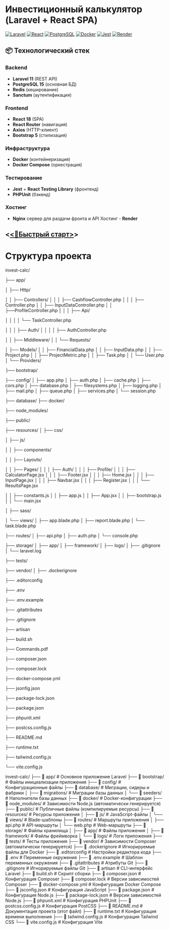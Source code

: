 # Инвестиционный калькулятор (Laravel + React SPA)

[![Laravel](https://img.shields.io/badge/Laravel-FF2D20?style=flat&logo=laravel&logoColor=white)](https://laravel.com)
[![React](https://img.shields.io/badge/React-61DAFB?style=flat&logo=react&logoColor=black)](https://reactjs.org)
[![PostgreSQL](https://img.shields.io/badge/PostgreSQL-4169E1?style=flat&logo=postgresql&logoColor=white)](https://www.postgresql.org)
[![Docker](https://img.shields.io/badge/Docker-2496ED?style=flat&logo=docker&logoColor=white)](https://docker.com)
[![Jest](https://img.shields.io/badge/Jest-C21325?style=flat&logo=jest&logoColor=white)](https://jestjs.io)
[![Render](https://img.shields.io/badge/Render-46E3B7?style=flat&logo=render&logoColor=white)](https://render.com)

## 📦 Технологический стек

### Backend

-   **Laravel 11** (REST API)
-   **PostgreSQL 15** (основная БД)
-   **Redis** (кеширование)
-   **Sanctum** (аутентификация)

### Frontend

-   **React 18** (SPA)
-   **React Router** (навигация)
-   **Axios** (HTTP-клиент)
-   **Bootstrap 5** (стилизация)

### Инфраструктура

-   **Docker** (контейнеризация)
-   **Docker Compose** (оркестрация)

### Тестирование

-   **Jest** + **React Testing Library** (фронтенд)
-   **PHPUnit** (бэкенд)

### Хостинг

-   **Nginx** сервер для раздачи фронта и API Хостинг - **Render**

## <[<🚀Быстрый старт>](https://investment-calc.onrender.com)>

# Структура проекта

invest-calc/

├── app/

│ ├── Http/

│ │ ├── Controllers/
│ │ │ ├── CashflowController.php
│ │ │ ├── Controller.php
│ │ ├── InputDataController.php
│ │ ├──ProfileController.php
│ │ │ ├── Api/

│ │ │ │ └── TaskController.php

│ │ │ ├── Auth/
│ │ │ │ ├── AuthController.php

│ │ ├── Middleware/
│ │ └── Requests/

│ ├── Models/
│ │ ├── FinancialData.php
│ │ ├── InputData.php
│ │ ├── Project.php
│ │ ├── ProjectMetric.php
│ │ ├── Task.php
│ │ └── User.php
│ └── Providers/

├── bootstrap/

├── config/
│ ├── app.php
│ ├── auth.php
│ ├── cache.php
│ ├── cors.php
│ ├── database.php
│ ├── filesystems.php
│ ├── logging.php
│ ├── mail.php
│ ├── queue.php
│ ├── services.php
│ └── session.php

├── database/
├── docker/

├── node_modules/

├── public/

├── resources/
│ ├── css/

│ ├── js/

│ │ ├── components/

│ │ ├── Layouts/

│ │ ├── Pages/
│ │ │ ├── Auth/
│ │ │ ├── Profile/
│ │ │ ├── CalculatorPage.jsx
│ │ │ ├── Footer.jsx
│ │ │ ├── Home.jsx
│ │ │ ├── InputPage.jsx
│ │ │ ├── Navbar.jsx
│ │ │ ├── Register.jsx
│ │ │ └── ResultsPage.jsx

│ │ ├── constants.js
│ │ ├── app.js
│ │ ├── App.jsx
│ │ ├── bootstrap.js
│ │ └── main.jsx

│ ├── sass/

│ └── views/
│ ├── app.blade.php
│ ├── report.blade.php
│ └── task.blade.php

├── routes/
│ ├── api.php
│ ├── auth.php
│ └── console.php

├── storage/
│ ├── app/
│ ├── framework/
│ ├── logs/
│ ├── .gitignore
│ └── laravel.log

├── tests/

├── vendor/
│
├── .dockerignore

├── .editorconfig

├── .env

├── .env.example

├── .gitattributes

├── .gitignore

├── artisan

├── build.sh

├── Commands.pdf

├── composer.json

├── composer.lock

├── docker-compose.yml

├── jsonfig.json

├── package-lock.json

├── package.json

├── phpunit.xml

├── postcss.config.js

├── README.md

├── runtime.txt

├── tailwind.config.js

└── vite.config.js

invest-calc/
├── 📁 app/ # Основное приложение Laravel
├── 📁 bootstrap/ # Файлы инициализации приложения
├── 📁 config/ # Конфигурационные файлы
├── 📁 database/ # Миграции, сидеры и фабрики
│ ├── 📁 migrations/ # Миграции базы данных
│ └── 📁 seeders/ # Наполнители базы данных
├── 📁 docker/ # Docker-конфигурации
├── 📁 node_modules/ # Зависимости Node.js (автоматически генерируется)
├── 📁 public/ # Публичные файлы (компилируемые ресурсы)
├── 📁 resources/ # Ресурсы приложения
│ ├── 📁 js/ # JavaScript-файлы
│ └── 📁 views/ # Blade-шаблоны
├── 📁 routes/ # Маршруты приложения
│ ├── api.php # API-маршруты
│ └── web.php # Web-маршруты
├── 📁 storage/ # Файлы хранилища
│ ├── 📁 app/ # Файлы приложения
│ ├── 📁 framework/ # Файлы фреймворка
│ └── 📁 logs/ # Логи приложения
├── 📁 tests/ # Тесты приложения
├── 📁 vendor/ # Зависимости Composer (автоматически генерируется)
├── 📄 .dockerignore # Игнорируемые файлы для Docker
├── 📄 .editorconfig # Настройки редактора кода
├── 📄 .env # Переменные окружения
├── 📄 .env.example # Шаблон переменных окружения
├── 📄 .gitattributes # Атрибуты Git
├── 📄 .gitignore # Игнорируемые файлы Git
├── 📄 artisan # CLI-интерфейс Laravel
├── 📄 build.sh # Скрипт сборки
├── 📄 composer.json # Конфигурация Composer
├── 📄 composer.lock # Версии зависимостей Composer
├── 📄 docker-compose.yml # Конфигурация Docker Compose
├── 📄 jsconfig.json # Конфигурация JavaScript
├── 📄 package.json # Конфигурация Node.js
├── 📄 package-lock.json # Версии зависимостей Node.js
├── 📄 phpunit.xml # Конфигурация PHPUnit
├── 📄 postcss.config.js # Конфигурация PostCSS
├── 📄 README.md # Документация проекта (этот файл)
├── 📄 runtime.txt # Конфигурация времени выполнения
├── 📄 tailwind.config.js # Конфигурация Tailwind CSS
└── 📄 vite.config.js # Конфигурация Vite

